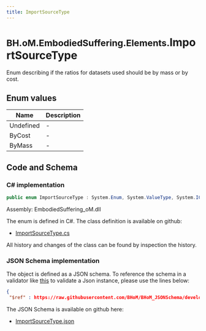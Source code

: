 ```yaml
---
title: ImportSourceType
---
```


# <small>BH.oM.EmbodiedSuffering.Elements.</small>**ImportSourceType**

Enum describing if the ratios for datasets used should be by mass or by cost.

## Enum values

| Name            | Description                                                    |
|-----------------|----------------------------------------------------------------|
| Undefined |  -  |
| ByCost |  -  |
| ByMass |  -  |


## Code and Schema

### C# implementation

``` C# title="C#"
public enum ImportSourceType : System.Enum, System.ValueType, System.IComparable, System.ISpanFormattable, System.IFormattable, System.IConvertible
```

Assembly: EmbodiedSuffering_oM.dll

The enum is defined in C#. The class definition is available on github:

- [ImportSourceType.cs](https://github.com/BHoM/EmbodiedSuffering_Toolkit/blob/develop/EmbodiedSuffering_oM/Elements\Enums\ImportSourceType.cs)

All history and changes of the class can be found by inspection the history.
### JSON Schema implementation

The object is defined as a JSON schema. To reference the schema in a validator like [this](https://www.jsonschemavalidator.net/) to validate a Json instance, please use the lines below:

``` json title="JSON Schema"
{
 "$ref" : https://raw.githubusercontent.com/BHoM/BHoM_JSONSchema/develop/EmbodiedSuffering_oM/Elements/ImportSourceType.json}
```

The JSON Schema is available on github here:

- [ImportSourceType.json](https://github.com/BHoM/BHoM_JSONSchema/blob/develop/EmbodiedSuffering_oM/Elements/ImportSourceType.json)
